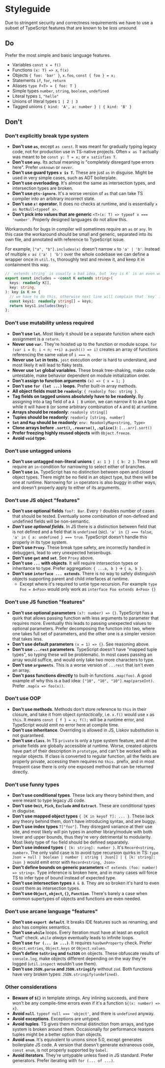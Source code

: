 # Styleguide

Due to stringent security and correctness requirements we have to use a subset of TypeScript features that are known to be _less unsound_.

## Do

Prefer the most simple and basic language features.

- Variables `const x = f()`
- Functions `(x: T) => x`, `f(x)`
- Objects `{ foo: 'bar' }`, `x.foo`, `const { foo } = x;`
- Statements `if`, `for`, `return`
- Aliases `type F<T> = { foo: T }`
- Simple types `number`, `string`, `boolean`, `undefined`
- Literal types `1`, `"hello"`
- Unions of literal types `1 | 2 | 3`
- Tagged unions `{ kind: 'A', a: number } | { kind: 'B' }`

## Don't

### Don't explicitly break type system

- **Don't use `as`**, except `as const`. It was meant for gradually typing legacy code, not for production use in TS-native projects. Often `x as T` actually was meant to be `const y: T = x;` or `x satisfies T`.
- **Don't use `any`.** Its actual meaning is "completely disregard type errors here". Prefer `unknown` or `never`.
- **Don't use guard types `x is T`.** These are just `as` in disguise. Might be used in very simple cases, such as ADT boilerplate.
- **Don't use overloading**. It's almost the same as intersection types, and intersection types are broken.
- **Don't use `@ts-ignore`.** It's a worse version of `as` that can take TS compiler into an arbitrary incorrect state.
- **Don't use `x!` operator.** It does no checks at runtime, and is essentially `x as NotNull<typeof x>`.
- **Don't pick into values that are generic** `<T>(x: T) => typeof x === 'number'`. Properly designed languages do not allow this.

Workarounds for bugs in compiler will sometimes require an `as` or `any`. In this case the workaround should be small and generic, separated into its own file, and annotated with reference to TypeScript issue.

For example, `["a", "b"].includes(x)` doesn't narrow `x` to `'a' | 'b'`. Instead of multiple `x as ('a' | 'b')` over the whole codebase we can define a wrapper once in `util.ts`, thoroughly test and review it, and keep it in containment this way.

```typescript
// `extends string` is usually a bad idea, but `key is K` is an even worse idea
export const includes = <const K extends string>(
  keys: readonly K[],
  key: string,
): key is K => {
  // we have to do this, otherwise next line will complain that `key` isn't `K`
  const keys1: readonly string[] = keys;
  return keys1.includes(key);
};
```

### Don't use mutability unless required

- **Don't use `let`.** Most likely it should be a separate function where each assignment is a `return`.
- **Never use `var`.** They're hoisted up to the function or module scope. `for (var i = 0; i < n; ++i) a.push(() => i)` creates an array of functions referencing the same value of `i === n`.
- **Never use `let` in tests.** `jest` execution order is hard to understand, and most likely it will lead to flaky tests.
- **Never use `let` global variables.** These break tree-shaking, make code untestable, make behavior dependent on module initialization order.
- **Don't assign to function arguments** `(x) => { x = 1; }`
- **Don't use `for (let ...)` loops.** Prefer built-in array methods.
- **All object fields must be `readonly`**: `{ readonly foo: string }`.
- **Tag fields on tagged unions absolutely have to be readonly.** By assigning into a tag field of a `A | B` union, we can narrow it to an `A` type while it will have `B` (or some arbitrary combination of `A` and `B`) at runtime.
- **Arrays should be readonly**: `readonly string[]`
- **Tuples should be readonly**: `readonly [string, number]`
- **`Set` and `Map` should be readonly**: `env: ReadonlyMap<string, Type>`
- **Clone arrays before `.sort()`, `.reverse()`, `.splice()`**: `[...arr].sort()`
- **Prefer freezing highly reused objects** with `Object.freeze`.
- **Avoid `void` type.**

### Don't use untagged unions

- **Don't use untagged non-literal unions** `{ a: 1 } | { b: 2 }`. These will require an `in`-condition for narrowing to select either of branches.
- **Don't use `in`.** TypeScript has no distinction between open and closed object types. There might be no field in an object type, but there will be one at runtime. Narrowing for `in` operators is also buggy in other ways, and doesn't properly apply to either of its arguments.

### Don't use JS object "features"

- **Don't use optional fields** `foo?: Bar`. Every `?` doubles number of cases that should be tested. Eventually some combination of non-defined and undefined fields will be non-semantic.
- _**Don't use optional fields**_. In JS there is a distinction between field that is not defined and a field that is `undefined` (sic). `'a' in {} === false`, `'a' in { a: undefined } === true`. TypeScript doesn't handle this properly in its type system.
- **Don't use `Proxy`**. These break type safety, are incorrectly handled in debuggers, lead to very unexpected heisenbugs.
- **Don't use `get` and `set`**. See `Proxy` above.
- **Don't use `...` with objects**. It will require intersection types or inheritance to type. Prefer aggregation: `{ ...a, b }` → `{ a, b }`.
- **Don't use `interface ... extends`**. There is no way to safely distinguish objects supporting parent and child interfaces at runtime.
  - Except where it's required to untie type recursion. For example `type Foo = A<Foo>` would only work as `interface Foo extends A<Foo> {}`

### Don't use JS function "features"

- **Don't use optional parameters** `(x?: number) => {}`. TypeScript has a quirk that allows passing function with less arguments to parameter that requires more. Eventually this leads to passing unexpected values to optional parameters. Prefer decomposing the function into two, where one takes full set of parameters, and the other one is a simpler version that takes less.
- **Don't use default parameters** `(x = 1) => {}`. See reasoning above.
- **Don't use `...rest` parameters**. TypeScript doesn't have "mapped tuple types", so typing these will be problematic. In most cases passing an array would suffice, and would only take two more characters to type.
- **Don't use `arguments`**. This is a worse version of `...rest` that isn't even an array.
- **Don't pass functions directly** to built-in functions `.map(foo)`. A good example of why this is a bad idea: `["10", "10", "10"].map(parseInt)`. Prefer `.map(x => foo(x))`.

### Don't use OOP

- **Don't use methods**. Methods don't store reference to `this` in their closure, and take it from object _syntactically_, i.e. `x.f()` would use `x` as `this`. It means `const { f } = x; f();` will be a runtime error, and TypeScript would emit no error here at compile time.
- **Don't use inheritance**. Overriding is allowed in JS, Liskov substitution is not guaranteed.
- **Don't use `class`**. In TS `private` is only a type system feature, and all the private fields are globally accessible at runtime. Worse, created objects have part of their description in `prototype`, and can't be worked with as regular objects. If class is converted to regular function, all the fields are properly private, accessing them requires no `this.` prefix, and in most frequent case there is only one exposed method that can be returned directly.

### Don't use funny types

- **Don't use conditional types**. These lack any theory behind them, and were meant to type legacy JS code.
- **Don't use `Omit`, `Pick`, `Exclude` and `Extract`**. These are conditional types in disguise.
- **Don't use mapped object types** `{ [K in keyof T]: ... }`. These lack any theory behind them, don't have introducing syntax, and are buggy.
- **Don't use index types** `T["foo"]`. They disregard variance at their use site, and most likely will pin types in another library/module with both lower and upper bounds, thus they're very detrimental to modularity. Most likely type of `foo` field should be defined separately.
- **Don't use indexed types** `{ [k: string]: number }`. It's `Record<string, number>`. The only valid case is to avoid type recursion quirks in TS: `type Json = null | boolean | number | string | Json[] | { [k: string]: Json }` would emit error with `Record<string, Json>`
- **Don't define bounds on generic parameters** `<T extends (foo: number) => string>`. Type inference is broken here, and in many cases will force TS to infer type of bound instead of expected type.
- **Don't use intersection types** `A & B`. They are so broken it's hard to even count them as intersection types.
- **Don't use `Object`, `object`, `{}`, `Function`**. There's barely a case when common supertypes of objects and functions are even needed.

### Don't use arcane language "features"

- **Don't use `export default`**. It breaks IDE features such as renaming, and also has complex semantics.
- **Don't use `while`** loops. Every iteration must have at least an explicit "fuel" check. `while` _always_ eventually leads to infinite loops.
- **Don't use `for (... in ...)`**. It requires `hasOwnProperty` check. Prefer `Object.entries`, `Object.keys` or `Object.values`.
- **Don't define `toString` and `toJSON`** on objects. These obfuscate results of `console.log`, make objects different depending on the way they're logged (`util.inspect` wouldn't use them).
- **Don't use `JSON.parse` and `JSON.stringify`** without `zod`. Both functions have very broken types: `JSON.stringify(undefined)`.

### Other considerations

- **Beware of `${}`** in template strings. Any inlining succeeds, and there won't be any compile-time errors even if it's a function `${(x: number) => x}`.
- **Avoid `null`**. `typeof null === 'object'`, and there is `undefined` anyway.
- **Avoid exceptions**. Exceptions are untyped.
- **Avoid tuples**. TS gives them minimal distinction from arrays, and type system is broken around them. Occasionally for performance reasons tuples might be a better option than objects.
- **Avoid `enum`**. It's equivalent to unions since 5.0, except generates boilerplate JS code. A version that doesn't generate extraneous code, `const enum`, is not properly supported by `babel`.
- **Avoid iterators**. They're untypable unless fixed in JS standard. Prefer generators. Prefer iterating with `for (... of ...)`.
